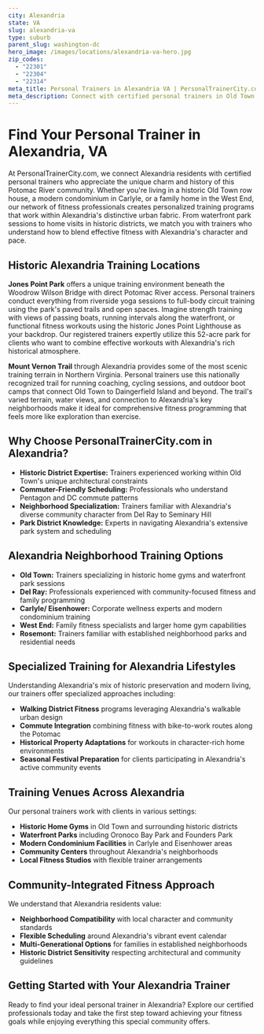 ```yaml
---
city: Alexandria
state: VA
slug: alexandria-va
type: suburb
parent_slug: washington-dc
hero_image: /images/locations/alexandria-va-hero.jpg
zip_codes:
  - "22301"
  - "22304"
  - "22314"
meta_title: Personal Trainers in Alexandria VA | PersonalTrainerCity.com
meta_description: Connect with certified personal trainers in Old Town Alexandria and surrounding neighborhoods. Find fitness coaches for historic district homes, waterfront workouts, and local gyms.
---
```


# Find Your Personal Trainer in Alexandria, VA

At PersonalTrainerCity.com, we connect Alexandria residents with certified personal trainers who appreciate the unique charm and history of this Potomac River community. Whether you're living in a historic Old Town row house, a modern condominium in Carlyle, or a family home in the West End, our network of fitness professionals creates personalized training programs that work within Alexandria's distinctive urban fabric. From waterfront park sessions to home visits in historic districts, we match you with trainers who understand how to blend effective fitness with Alexandria's character and pace.

## Historic Alexandria Training Locations

**Jones Point Park** offers a unique training environment beneath the Woodrow Wilson Bridge with direct Potomac River access. Personal trainers conduct everything from riverside yoga sessions to full-body circuit training using the park's paved trails and open spaces. Imagine strength training with views of passing boats, running intervals along the waterfront, or functional fitness workouts using the historic Jones Point Lighthouse as your backdrop. Our registered trainers expertly utilize this 52-acre park for clients who want to combine effective workouts with Alexandria's rich historical atmosphere.

**Mount Vernon Trail** through Alexandria provides some of the most scenic training terrain in Northern Virginia. Personal trainers use this nationally recognized trail for running coaching, cycling sessions, and outdoor boot camps that connect Old Town to Daingerfield Island and beyond. The trail's varied terrain, water views, and connection to Alexandria's key neighborhoods make it ideal for comprehensive fitness programming that feels more like exploration than exercise.

## Why Choose PersonalTrainerCity.com in Alexandria?

*   **Historic District Expertise:** Trainers experienced working within Old Town's unique architectural constraints
*   **Commuter-Friendly Scheduling:** Professionals who understand Pentagon and DC commute patterns
*   **Neighborhood Specialization:** Trainers familiar with Alexandria's diverse community character from Del Ray to Seminary Hill
*   **Park District Knowledge:** Experts in navigating Alexandria's extensive park system and scheduling

## Alexandria Neighborhood Training Options

- **Old Town:** Trainers specializing in historic home gyms and waterfront park sessions
- **Del Ray:** Professionals experienced with community-focused fitness and family programming
- **Carlyle/ Eisenhower:** Corporate wellness experts and modern condominium training
- **West End:** Family fitness specialists and larger home gym capabilities
- **Rosemont:** Trainers familiar with established neighborhood parks and residential needs

## Specialized Training for Alexandria Lifestyles

Understanding Alexandria's mix of historic preservation and modern living, our trainers offer specialized approaches including:

*   **Walking District Fitness** programs leveraging Alexandria's walkable urban design
*   **Commute Integration** combining fitness with bike-to-work routes along the Potomac
*   **Historical Property Adaptations** for workouts in character-rich home environments
*   **Seasonal Festival Preparation** for clients participating in Alexandria's active community events

## Training Venues Across Alexandria

Our personal trainers work with clients in various settings:
- **Historic Home Gyms** in Old Town and surrounding historic districts
- **Waterfront Parks** including Oronoco Bay Park and Founders Park
- **Modern Condominium Facilities** in Carlyle and Eisenhower areas
- **Community Centers** throughout Alexandria's neighborhoods
- **Local Fitness Studios** with flexible trainer arrangements

## Community-Integrated Fitness Approach

We understand that Alexandria residents value:
- **Neighborhood Compatibility** with local character and community standards
- **Flexible Scheduling** around Alexandria's vibrant event calendar
- **Multi-Generational Options** for families in established neighborhoods
- **Historic District Sensitivity** respecting architectural and community guidelines

## Getting Started with Your Alexandria Trainer

Ready to find your ideal personal trainer in Alexandria? Explore our certified professionals today and take the first step toward achieving your fitness goals while enjoying everything this special community offers.